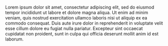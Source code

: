 
Lorem ipsum dolor sit amet, consectetur adipiscing elit, sed do eiusmod tempor incididunt ut labore et dolore magna aliqua. Ut enim ad minim veniam, quis nostrud exercitation ullamco laboris nisi ut aliquip ex ea commodo consequat. Duis aute irure dolor in reprehenderit in voluptate velit esse cillum dolore eu fugiat nulla pariatur. Excepteur sint occaecat cupidatat non proident, sunt in culpa qui officia deserunt mollit anim id est laborum.

<param ve-carousel navigation fit="cover" viewer-caption="An image carousel" src="wc:Atrani_(Costiera_Amalfitana,_23-8-2011).jpg">
<param ve-carousel src="wc:Amalfi_Coast_Italy_6.JPG">
<param ve-carousel src="wc:Costiera-amalfitana-_panorama_from_the_sea_129.jpg">
<param ve-carousel src="wc:Amalfi_Coast_(247891371).jpeg">
<param ve-carousel src="wc:Amalfi_Coast_(Italy,_October_2020)_-_73_(50557616528).jpg">
<param ve-carousel src="wc:Amalfi_Coast_(Italy,_October_2020)_-_72_(50558479917).jpg">
<param ve-carousel src="wc:Amalfi_Coast_(Italy,_October_2020)_-_14_(50558382446).jpg">
<param ve-map>